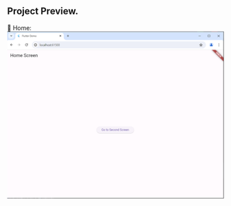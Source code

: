 Project Preview.
---------------------------------------------------------------------
:pushpin: Home:
![Home page](https://github.com/aatushar/Basic-Flutter-App/blob/main/Basic%20Flutter%20App/lib/second_screen%20pic.PNG)
